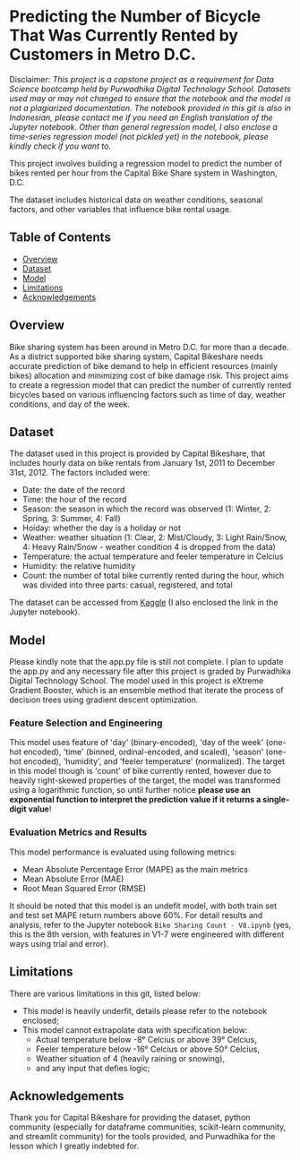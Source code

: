 # Predicting the Number of Bicycle That Was Currently Rented by Customers in Metro D.C.

Disclaimer: *This project is a capstone project as a requirement for Data Science bootcamp held by Purwadhika Digital Technology School. Datasets used may or may not changed to ensure that the notebook and the model is not a plagiarized documentation. The notebook provided in this git is also in Indonesian, please contact me if you need an English translation of the Jupyter notebook. Other than general regression model, I also enclose a time-series regression model (not pickled yet) in the notebook, please kindly check if you want to.*

This project involves building a regression model to predict the number of bikes rented per hour from the Capital Bike Share system in Washington, D.C.

The dataset includes historical data on weather conditions, seasonal factors, and other variables that influence bike rental usage.

## Table of Contents
* [Overview](#overview)
* [Dataset](#dataset)
* [Model](#model)
* [Limitations](#limitations)
* [Acknowledgements](#acknowledgements)

## Overview
Bike sharing system has been around in Metro D.C. for more than a decade. As a district supported bike sharing system, Capital Bikeshare needs accurate prediction of bike demand to help in efficient resources (mainly bikes) allocation and minimizing cost of bike damage risk. This project aims to create a regression model that can predict the number of currently rented bicycles based on various influencing factors such as time of day, weather conditions, and day of the week.

## Dataset
The dataset used in this project is provided by Capital Bikeshare, that includes hourly data on bike rentals from January 1st, 2011 to December 31st, 2012. The factors included were:
  * Date: the date of the record
  * Time: the hour of the record
  * Season: the season in which the record was observed (1: Winter, 2: Spring, 3: Summer, 4: Fall)
  * Hoiday: whether the day is a holiday or not
  * Weather: weather situation (1: Clear, 2: Mist/Cloudy, 3: Light Rain/Snow, 4: Heavy Rain/Snow - weather condition 4 is dropped from the data)
  * Temperature: the actual temperature and feeler temperature in Celcius
  * Humidity: the relative humidity
  * Count: the number of total bike currently rented during the hour, which was divided into three parts: casual, registered, and total

The dataset can be accessed from [Kaggle](https://www.kaggle.com/datasets/marklvl/bike-sharing-dataset) (I also enclosed the link in the Jupyter notebook).

## Model
Please kindly note that the app.py file is still not complete. I plan to update the app.py and any necessary file after this project is graded by Purwadhika Digital Technology School.
The model used in this project is eXtreme Gradient Booster, which is an ensemble method that iterate the process of decision trees using gradient descent optimization.

### Feature Selection and Engineering
This model uses feature of 'day' (binary-encoded), 'day of the week' (one-hot encoded), 'time' (binned, ordinal-encoded, and scaled), 'season' (one-hot encoded), 'humidity', and 'feeler temperature' (normalized). The target in this model though is 'count' of bike currently rented, however due to heavily right-skewed properties of the target, the model was transformed using a logarithmic function, so until further notice **please use an exponential function to interpret the prediction value if it returns a single-digit value**!

### Evaluation Metrics and Results
This model performance is evaluated using following metrics:
* Mean Absolute Percentage Error (MAPE) as the main metrics
* Mean Absolute Error (MAE)
* Root Mean Squared Error (RMSE)

It should be noted that this model is an undefit model, with both train set and test set MAPE return numbers above 60%. For detail results and analysis, refer to the Jupyter notebook `Bike Sharing Count - V8.ipynb` (yes, this is the 8th version, with features in V1-7 were engineered with different ways using trial and error).

## Limitations
There are various limitations in this git, listed below:
* This model is heavily underfit, details please refer to the notebook enclosed;
* This model cannot extrapolate data with specification below:
    - Actual temperature below -8&deg; Celcius or above 39&deg; Celcius,
    - Feeler temperature below -16&deg; Celcius or above 50&deg; Celcius,
    - Weather situation of 4 (heavily raining or snowing),
    - and any input that defies logic;

## Acknowledgements
Thank you for Capital Bikeshare for providing the dataset, python community (especially for dataframe communities, scikit-learn community, and streamlit community) for the tools provided, and Purwadhika for the lesson which I greatly indebted for.
